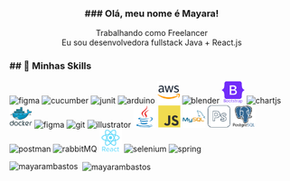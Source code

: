 

<h3 align="center">### Olá, meu nome é Mayara!</h3>

<p align="center">Trabalhando como Freelancer<br/> Eu sou desenvolvedora fullstack Java + React.js</p>

<h3 align="left">## 🚀 Minhas Skills</h3>
<p> 
<img  src="https://upload.wikimedia.org/wikipedia/commons/thumb/3/33/Figma-logo.svg/1200px-Figma-logo.svg.png" alt="figma" width="40" height="40"/>
<img  src="https://www.cdnlogo.com/logos/c/44/cucumber.svg" alt="cucumber" width="40" height="40"/>
<img src="https://encrypted-tbn0.gstatic.com/images?q=tbn:ANd9GcTufFNCNxN6w9y-VrQFulDKcoiHg33mG1yv0Q&s" alt="junit" width="40" height="40"/>
<img src="https://cdn.worldvectorlogo.com/logos/arduino-1.svg" alt="arduino" width="40" height="40"/>  
<img src="https://raw.githubusercontent.com/devicons/devicon/master/icons/amazonwebservices/amazonwebservices-original-wordmark.svg" alt="aws" width="40" height="40"/>  
<img src="https://download.blender.org/branding/community/blender_community_badge_white.svg" alt="blender" width="40" height="40"/>  
<img src="https://raw.githubusercontent.com/devicons/devicon/master/icons/bootstrap/bootstrap-plain-wordmark.svg" alt="bootstrap" width="40" height="40"/>  
<img src="https://www.chartjs.org/media/logo-title.svg" alt="chartjs" width="40" height="40"/>  
<img src="https://raw.githubusercontent.com/devicons/devicon/master/icons/docker/docker-original-wordmark.svg" alt="docker" width="40" height="40"/>  
<img src="https://www.vectorlogo.zone/logos/figma/figma-icon.svg" alt="figma" width="40" height="40"/>  
<img src="https://www.vectorlogo.zone/logos/git-scm/git-scm-icon.svg" alt="git" width="40" height="40"/>  
<img src="https://www.vectorlogo.zone/logos/adobe_illustrator/adobe_illustrator-icon.svg" alt="illustrator" width="40" height="40"/>  
<img src="https://raw.githubusercontent.com/devicons/devicon/master/icons/java/java-original.svg" alt="java" width="40" height="40"/>  
<img src="https://raw.githubusercontent.com/devicons/devicon/master/icons/javascript/javascript-original.svg" alt="javascript" width="40" height="40"/>  
<img src="https://raw.githubusercontent.com/devicons/devicon/master/icons/mysql/mysql-original-wordmark.svg" alt="mysql" width="40" height="40"/>  
<img src="https://raw.githubusercontent.com/devicons/devicon/master/icons/photoshop/photoshop-line.svg" alt="photoshop" width="40" height="40"/>  
<img src="https://raw.githubusercontent.com/devicons/devicon/master/icons/postgresql/postgresql-original-wordmark.svg" alt="postgresql" width="40" height="40"/>  
<img src="https://www.vectorlogo.zone/logos/getpostman/getpostman-icon.svg" alt="postman" width="40" height="40"/>  
<img src="https://www.vectorlogo.zone/logos/rabbitmq/rabbitmq-icon.svg" alt="rabbitMQ" width="40" height="40"/>  
<img src="https://raw.githubusercontent.com/devicons/devicon/master/icons/react/react-original-wordmark.svg" alt="react" width="40" height="40"/>  
<img src="https://raw.githubusercontent.com/detain/svg-logos/780f25886640cef088af994181646db2f6b1a3f8/svg/selenium-logo.svg" alt="selenium" width="40" height="40"/>  
<img src="https://www.vectorlogo.zone/logos/springio/springio-icon.svg" alt="spring" width="40" height="40"/>  </p>

<p>
<img align="left" src="https://github-readme-stats.vercel.app/api/top-langs?username=mayarambastos&show_icons=true&locale=en&layout=compact" alt="mayarambastos" /></p>

<p>&nbsp;
<img align="center" src="https://github-readme-stats.vercel.app/api?username=mayarambastos&show_icons=true&locale=en" alt="mayarambastos" /></p>


